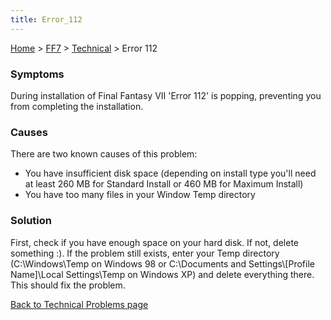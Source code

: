 ```yaml
---
title: Error_112
---
```


[Home](../../Main_Page.md) > [FF7](../../FF7.md) > [Technical](../Technical.md) > Error 112

### Symptoms

During installation of Final Fantasy VII 'Error 112' is popping, preventing you from completing the installation.

### Causes

There are two known causes of this problem:

-   You have insufficient disk space (depending on install type you'll need at least 260 MB for Standard Install or 460 MB for Maximum Install)
-   You have too many files in your Window Temp directory

### Solution

First, check if you have enough space on your hard disk. If not, delete something :). If the problem still exists, enter your Temp directory (C:\\Windows\\Temp on Windows 98 or C:\\Documents and Settings\\\[Profile Name\]\\Local Settings\\Temp on Windows XP) and delete everything there. This should fix the problem.

[Back to Technical Problems page](../Technical.md)

